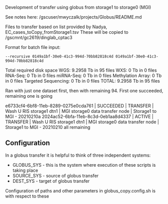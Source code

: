 Development of transfer using globus from storage1 to storage0 (MGI)

See notes here:
    /gscuser/mwyczalk/projects/Globus/README.md

Files to transfer based on list provided by Nadya, 
    EC_cases_toCopy_fromStorage1.tsv
These will be copied to 
    /gscmnt/gc2619/dinglab_cptac3

Format for batch file input:
```
--recursive 0149a1bf-30e0-41c3-994d-70bb82818c4d 0149a1bf-30e0-41c3-994d-70bb82818c4d
```


Total required disk space WGS: 9.2958 Tb in 95 files
                          WXS: 0 Tb in 0 files
                      RNA-Seq: 0 Tb in 0 files
                    miRNA-Seq: 0 Tb in 0 files
            Methylation Array: 0 Tb in 0 files
          Targeted Sequencing: 0 Tb in 0 files
                        TOTAL: 9.2958 Tb in 95 files

Ran with just one dataset first, then with remaining 94.  First one succeeded, remaining one is going

e6733cf4-6bf8-11eb-8289-0275e0cda761 | SUCCEEDED | TRANSFER | Wash U RIS storage1 dtn1                                         | MGI storage0 data transfer node | Storage1 to MGI - 20210210a
2024ac52-6bfa-11eb-8c3d-0eb1aa8d4337 | ACTIVE    | TRANSFER | Wash U RIS storage1 dtn1                                         | MGI storage0 data transfer node | Storage1 to MGI - 20210210 all remaining

## Configuration

In a globus transfer it is helpful to think of three independent systems:
* GLOBUS_SYS - this is the system where execution of these scripts is taking place
* SOURCE_SYS - source of globus transfer
* DEST_SYS   - target of globus transfer

Configuration of paths and other parameters in globus_copy.config.sh is with respect to these
